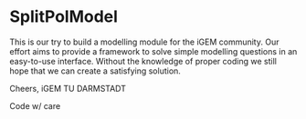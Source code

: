 # SplitPolModel

This is our try to build a modelling module for the iGEM community. Our 
effort aims to provide a framework to solve simple modelling questions in an 
easy-to-use interface. Without the knowledge of proper coding we still hope 
that we can create a satisfying solution.

Cheers,
iGEM TU DARMSTADT

Code w/ care
